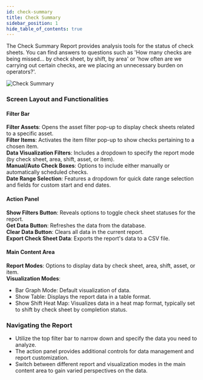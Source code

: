 ```yaml
---
id: check-summary
title: Check Summary
sidebar_position: 1
hide_table_of_contents: true
---
```


 The Check Summary Report provides analysis tools for the status of check sheets.
 You can find answers to questions such as 'How many checks are being missed... by check sheet, by shift, by area' or 'how often are we carrying out certain checks, are we placing an unnecessary
 burden on operators?'.
 

![Check Summary](/img/quality-analysis-check-summary.png)

### Screen Layout and Functionalities

#### Filter Bar
**Filter Assets**: Opens the asset filter pop-up to display check sheets related to a specific asset.<br />
**Filter Items**: Activates the item filter pop-up to show checks pertaining to a chosen item.<br />
**Data Visualization Filters**: Includes a dropdown to specify the report mode (by check sheet, area, shift, asset, or item).<br />
**Manual/Auto Check Boxes**: Options to include either manually or automatically scheduled checks.<br />
**Date Range Selection**: Features a dropdown for quick date range selection and fields for custom start and end dates.

#### Action Panel
**Show Filters Button**: Reveals options to toggle check sheet statuses for the report.<br />
**Get Data Button**: Refreshes the data from the database.<br />
**Clear Data Button**: Clears all data in the current report.<br />
**Export Check Sheet Data**: Exports the report's data to a CSV file.

#### Main Content Area
**Report Modes**: Options to display data by check sheet, area, shift, asset, or item.<br />
**Visualization Modes**: 
- Bar Graph Mode: Default visualization of data.
- Show Table: Displays the report data in a table format.
- Show Shift Heat Map: Visualizes data in a heat map format, typically set to shift by check sheet by completion status.

### Navigating the Report

- Utilize the top filter bar to narrow down and specify the data you need to analyze.
- The action panel provides additional controls for data management and report customization.
- Switch between different report and visualization modes in the main content area to gain varied perspectives on the data.
